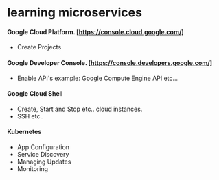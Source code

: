 # learning microservices


#### Google Cloud Platform. [https://console.cloud.google.com/]
  - Create Projects

#### Google Developer Console. [https://console.developers.google.com/]
  - Enable API's example: Google Compute Engine API etc...
  
#### Google Cloud Shell
  - Create, Start and Stop etc.. cloud instances.
  - SSH etc..

#### Kubernetes
  - App Configuration
  - Service Discovery
  - Managing Updates
  - Monitoring
